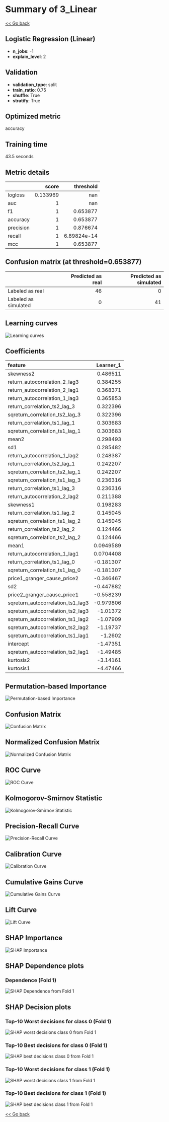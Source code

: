 # Summary of 3_Linear

[<< Go back](../README.md)


## Logistic Regression (Linear)
- **n_jobs**: -1
- **explain_level**: 2

## Validation
 - **validation_type**: split
 - **train_ratio**: 0.75
 - **shuffle**: True
 - **stratify**: True

## Optimized metric
accuracy

## Training time

43.5 seconds

## Metric details
|           |    score |     threshold |
|:----------|---------:|--------------:|
| logloss   | 0.133969 | nan           |
| auc       | 1        | nan           |
| f1        | 1        |   0.653877    |
| accuracy  | 1        |   0.653877    |
| precision | 1        |   0.876674    |
| recall    | 1        |   6.89824e-14 |
| mcc       | 1        |   0.653877    |


## Confusion matrix (at threshold=0.653877)
|                      |   Predicted as real |   Predicted as simulated |
|:---------------------|--------------------:|-------------------------:|
| Labeled as real      |                  46 |                        0 |
| Labeled as simulated |                   0 |                       41 |

## Learning curves
![Learning curves](learning_curves.png)

## Coefficients
| feature                           |   Learner_1 |
|:----------------------------------|------------:|
| skewness2                         |   0.486511  |
| return_autocorrelation_2_lag3     |   0.384255  |
| return_autocorrelation_2_lag1     |   0.368371  |
| return_autocorrelation_1_lag3     |   0.365853  |
| return_correlation_ts2_lag_3      |   0.322396  |
| sqreturn_correlation_ts2_lag_3    |   0.322396  |
| return_correlation_ts1_lag_1      |   0.303683  |
| sqreturn_correlation_ts1_lag_1    |   0.303683  |
| mean2                             |   0.298493  |
| sd1                               |   0.285482  |
| return_autocorrelation_1_lag2     |   0.248387  |
| return_correlation_ts2_lag_1      |   0.242207  |
| sqreturn_correlation_ts2_lag_1    |   0.242207  |
| sqreturn_correlation_ts1_lag_3    |   0.236316  |
| return_correlation_ts1_lag_3      |   0.236316  |
| return_autocorrelation_2_lag2     |   0.211388  |
| skewness1                         |   0.198283  |
| return_correlation_ts1_lag_2      |   0.145045  |
| sqreturn_correlation_ts1_lag_2    |   0.145045  |
| return_correlation_ts2_lag_2      |   0.124466  |
| sqreturn_correlation_ts2_lag_2    |   0.124466  |
| mean1                             |   0.0949589 |
| return_autocorrelation_1_lag1     |   0.0704408 |
| return_correlation_ts1_lag_0      |  -0.181307  |
| sqreturn_correlation_ts1_lag_0    |  -0.181307  |
| price1_granger_cause_price2       |  -0.346467  |
| sd2                               |  -0.447882  |
| price2_granger_cause_price1       |  -0.558239  |
| sqreturn_autocorrelation_ts1_lag3 |  -0.979806  |
| sqreturn_autocorrelation_ts2_lag3 |  -1.01372   |
| sqreturn_autocorrelation_ts1_lag2 |  -1.07909   |
| sqreturn_autocorrelation_ts2_lag2 |  -1.19737   |
| sqreturn_autocorrelation_ts1_lag1 |  -1.2602    |
| intercept                         |  -1.47351   |
| sqreturn_autocorrelation_ts2_lag1 |  -1.49485   |
| kurtosis2                         |  -3.14161   |
| kurtosis1                         |  -4.47466   |


## Permutation-based Importance
![Permutation-based Importance](permutation_importance.png)
## Confusion Matrix

![Confusion Matrix](confusion_matrix.png)


## Normalized Confusion Matrix

![Normalized Confusion Matrix](confusion_matrix_normalized.png)


## ROC Curve

![ROC Curve](roc_curve.png)


## Kolmogorov-Smirnov Statistic

![Kolmogorov-Smirnov Statistic](ks_statistic.png)


## Precision-Recall Curve

![Precision-Recall Curve](precision_recall_curve.png)


## Calibration Curve

![Calibration Curve](calibration_curve_curve.png)


## Cumulative Gains Curve

![Cumulative Gains Curve](cumulative_gains_curve.png)


## Lift Curve

![Lift Curve](lift_curve.png)



## SHAP Importance
![SHAP Importance](shap_importance.png)

## SHAP Dependence plots

### Dependence (Fold 1)
![SHAP Dependence from Fold 1](learner_fold_0_shap_dependence.png)

## SHAP Decision plots

### Top-10 Worst decisions for class 0 (Fold 1)
![SHAP worst decisions class 0 from Fold 1](learner_fold_0_shap_class_0_worst_decisions.png)
### Top-10 Best decisions for class 0 (Fold 1)
![SHAP best decisions class 0 from Fold 1](learner_fold_0_shap_class_0_best_decisions.png)
### Top-10 Worst decisions for class 1 (Fold 1)
![SHAP worst decisions class 1 from Fold 1](learner_fold_0_shap_class_1_worst_decisions.png)
### Top-10 Best decisions for class 1 (Fold 1)
![SHAP best decisions class 1 from Fold 1](learner_fold_0_shap_class_1_best_decisions.png)

[<< Go back](../README.md)
